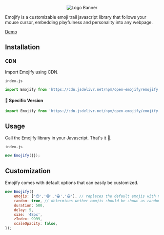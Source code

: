 <p align="center">
<img alt="Logo Banner" src="https://raw.githubusercontent.com/open-emojify/emojify/main/banner/banner.svg?sanitize=true"/>
<br/>

<div align="left">Emojify is a customizable emoji trail javascript library that follows your mouse cursor, embedding playfulness and personality into any webpage.</div>
<div align="left">

[Demo](https://open-emojify.github.io/emojify/)

## Installation

### CDN

Import Emojify using CDN.

```index.js```

```js
import Emojify from 'https://cdn.jsdelivr.net/npm/open-emojify/emojify.min.js';
```

#### 🚧 Specific Version
```js
import Emojify from 'https://cdn.jsdelivr.net/npm/open-emojify/emojify.min.js@latest';
```

## Usage

Call the Emojify library in your Javascript. That's it 🎉.

```index.js```

```js
new Emojify({});
```

## Customization

Emojify comes with default options that can easily be customized.

```js
new Emojify({
    emojis: ['😊','😄','😀','😃'], // replaces the default emojis with the emojis within the string
    random: true, // determines wether emojis should be shown as random or in order
    duration: 500,
    delay: 5,
    size: '48px',
    zIndex: 9999,
    scaleOpacity: false,
});
```